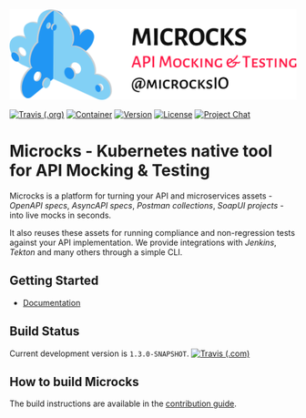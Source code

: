 <img src="./microcks-banner.png" width="600"> 

[![Travis (.org)](https://img.shields.io/travis/microcks/microcks?logo=travis&style=for-the-badge)](https://travis-ci.org/microcks/microcks)
[![Container](https://img.shields.io/badge/dynamic/json?color=blueviolet&logo=docker&style=for-the-badge&label=Quay.io&query=tags[0].name&url=https://quay.io/api/v1/repository/microcks/microcks/tag/?limit=10&page=1&onlyActiveTags=true)](https://quay.io/repository/microcks/microcks?tab=tags)
[![Version](https://img.shields.io/maven-central/v/io.github.microcks/microcks?color=blue&style=for-the-badge)]((https://search.maven.org/artifact/io.github.microcks/microcks))
[![License](https://img.shields.io/github/license/microcks/microcks?style=for-the-badge&logo=apache)](https://www.apache.org/licenses/LICENSE-2.0)
[![Project Chat](https://img.shields.io/badge/chat-on_zulip-pink.svg?color=ff69b4&style=for-the-badge&logo=zulip)](https://microcksio.zulipchat.com/)


# Microcks - Kubernetes native tool for API Mocking & Testing

Microcks is a platform for turning your API and microservices assets - *OpenAPI specs*, *AsyncAPI specs*, *Postman collections*, *SoapUI projects* - into live mocks in seconds.

It also reuses these assets for running compliance and non-regression tests against your API implementation. We provide integrations with *Jenkins*, *Tekton* and many others through a simple CLI.

## Getting Started

* [Documentation](https://microcks.io/documentation/getting-started/)

## Build Status

Current development version is `1.3.0-SNAPSHOT`. [![Travis (.com)](https://img.shields.io/travis/microcks/microcks?logo=travis&style=for-the-badge)](https://travis-ci.com/microcks/microcks?branch=master)

## How to build Microcks

The build instructions are available in the [contribution guide](CONTRIBUTING.md).

